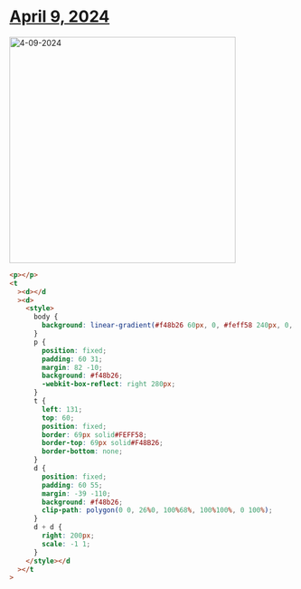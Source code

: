 # [April 9, 2024](https://cssbattle.dev/play/P0GDBLSTObqZScgqthEY)

<img src="https://firebasestorage.googleapis.com/v0/b/cssbattleapp.appspot.com/o/user%2Fummd3POvEDfFyeFvVdOMG3OOrwE2%2Ftargets%2Ftarget_UqpakMJ@2x.png?alt=media" width="400" alt="4-09-2024" />

```html
<p></p>
<t
  ><d></d
  ><d>
    <style>
      body {
        background: linear-gradient(#f48b26 60px, 0, #feff58 240px, 0, #f48b26);
      }
      p {
        position: fixed;
        padding: 60 31;
        margin: 82 -10;
        background: #f48b26;
        -webkit-box-reflect: right 280px;
      }
      t {
        left: 131;
        top: 60;
        position: fixed;
        border: 69px solid#FEFF58;
        border-top: 69px solid#F48B26;
        border-bottom: none;
      }
      d {
        position: fixed;
        padding: 60 55;
        margin: -39 -110;
        background: #f48b26;
        clip-path: polygon(0 0, 26%0, 100%68%, 100%100%, 0 100%);
      }
      d + d {
        right: 200px;
        scale: -1 1;
      }
    </style></d
  ></t
>
```

